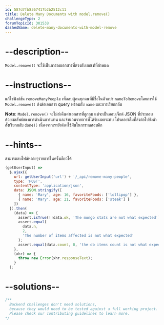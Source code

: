 ```yaml
---
id: 587d7fb8367417b2b2512c11
title: Delete Many Documents with model.remove()
challengeType: 2
forumTopicId: 301538
dashedName: delete-many-documents-with-model-remove
---
```


# --description--

`Model.remove()` จะใช้เป็นการลบเอกสารที่ตรงกับเกณฑ์ที่กำหนด

# --instructions--

แก้ไขฟังก์ชัน `removeManyPeople` เพื่อลบผู้คนทุกคนที่มีชื่อในตัวแปร `nameToRemove`โดยการใช้ `Model.remove()` ส่งต่อเอกสาร query พร้อมกับ `name` และการเรียกกลับ

**Note:** `Model.remove()` จะไม่ส่งคืนค่าเอกสารที่ถูกลบ แต่จะเป็นออบเจ็กต์ JSON ที่ประกอบด้วยผลลัพธ์ของการดำเนินการแทน และจำนวนรายการที่ได้รับผลกระทบ โปรดอย่าลืมที่ส่งต่อไปยังคำสั่งเรียกกลับ `done()` เนื่องจากเรายังต้องใช้มันในการทดสอบอีก

# --hints--

สามารถลบไฟล์หลายๆรายการในครั้งเดียวได้

```js
(getUserInput) =>
  $.ajax({
    url: getUserInput('url') + '/_api/remove-many-people',
    type: 'POST',
    contentType: 'application/json',
    data: JSON.stringify([
      { name: 'Mary', age: 16, favoriteFoods: ['lollipop'] },
      { name: 'Mary', age: 21, favoriteFoods: ['steak'] }
    ])
  }).then(
    (data) => {
      assert.isTrue(!!data.ok, 'The mongo stats are not what expected');
      assert.equal(
        data.n,
        2,
        'The number of items affected is not what expected'
      );
      assert.equal(data.count, 0, 'the db items count is not what expected');
    },
    (xhr) => {
      throw new Error(xhr.responseText);
    }
  );
```

# --solutions--

```js
/**
  Backend challenges don't need solutions, 
  because they would need to be tested against a full working project. 
  Please check our contributing guidelines to learn more.
*/
```
